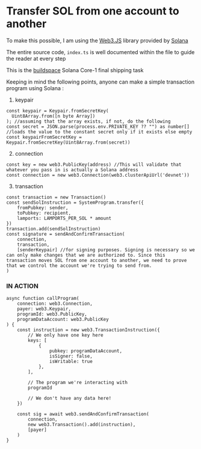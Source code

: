 # Transfer SOL from one account to another

To make this possible, I am using the [Web3.JS](https://docs.solana.com/developing/clients/javascript-api) library provided by [Solana](https://solana.com/)

The entire source code, `index.ts` is well documented within the file to guide the reader at every step

This is the [buildspace](https://buildspace.so/) Solana Core-1 final shipping task

Keeping in mind the following points, anyone can make a simple transaction program using Solana :

1. keypair

```
const keypair = Keypair.fromSecretKey(
  Uint8Array.from([n byte Array])
); //assuming that the array exists, if not, do the following
const secret = JSON.parse(process.env.PRIVATE_KEY ?? "") as number[] //loads the value to the constant secret only if it exists else empty
const keypairFromSecretKey = Keypair.fromSecretKey(Uint8Array.from(secret))
```

2. connection

```
const key = new web3.PublicKey(address) //This will validate that whatever you pass in is actually a Solana address
const connection = new web3.Connection(web3.clusterApiUrl('devnet'))
```

3. transaction

```
const transaction = new Transaction()
const sendSolInstruction = SystemProgram.transfer({
    fromPubkey: sender,
    toPubkey: recipient,
    lamports: LAMPORTS_PER_SOL * amount
})
transaction.add(sendSolInstruction)
const signature = sendAndConfirmTransaction(
    connection,
    transaction,
    [senderKeypair] //for signing purposes. Signing is necessary so we can only make changes that we are authorized to. Since this transaction moves SOL from one account to another, we need to prove that we control the account we're trying to send from.
)
```


### IN ACTION ###

```
async function callProgram(
    connection: web3.Connection,
    payer: web3.Keypair,
    programId: web3.PublicKey,
    programDataAccount: web3.PublicKey
) {
    const instruction = new web3.TransactionInstruction({
        // We only have one key here
        keys: [
            {
                pubkey: programDataAccount,
                isSigner: false,
                isWritable: true
            },
        ],
        
        // The program we're interacting with
        programId
        
        // We don't have any data here!
    })

    const sig = await web3.sendAndConfirmTransaction(
        connection,
        new web3.Transaction().add(instruction),
        [payer]
    )
}
```
